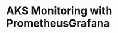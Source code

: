 # AKS Monitoring with PrometheusGrafana                                                                                                                                          
